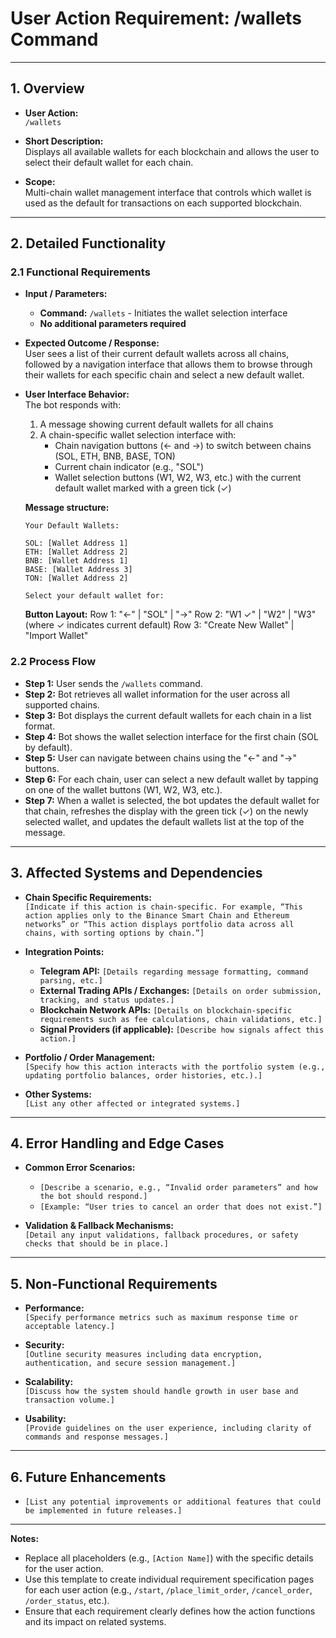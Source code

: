 # User Action Requirement: /wallets Command

---

## 1. Overview

- **User Action:**  
  `/wallets`

- **Short Description:**  
  Displays all available wallets for each blockchain and allows the user to select their default wallet for each chain.

- **Scope:**  
  Multi-chain wallet management interface that controls which wallet is used as the default for transactions on each supported blockchain.

---

## 2. Detailed Functionality

### 2.1 Functional Requirements
- **Input / Parameters:**
    - **Command:** `/wallets` - Initiates the wallet selection interface
    - **No additional parameters required**

- **Expected Outcome / Response:**  
  User sees a list of their current default wallets across all chains, followed by a navigation interface that allows them to browse through their wallets for each specific chain and select a new default wallet.

- **User Interface Behavior:**  
  The bot responds with:
    1. A message showing current default wallets for all chains
    2. A chain-specific wallet selection interface with:
        - Chain navigation buttons (<- and ->) to switch between chains (SOL, ETH, BNB, BASE, TON)
        - Current chain indicator (e.g., "SOL")
        - Wallet selection buttons (W1, W2, W3, etc.) with the current default wallet marked with a green tick (✓)

  **Message structure:**
  ```
  Your Default Wallets:
  
  SOL: [Wallet Address 1]
  ETH: [Wallet Address 2]
  BNB: [Wallet Address 1]
  BASE: [Wallet Address 3]
  TON: [Wallet Address 2]
  
  Select your default wallet for:
  ```

  **Button Layout:**
  Row 1: "<-" | "SOL" | "->"
  Row 2: "W1 ✓" | "W2" | "W3" (where ✓ indicates current default)
  Row 3: "Create New Wallet" | "Import Wallet"


### 2.2 Process Flow
- **Step 1:** User sends the `/wallets` command.
- **Step 2:** Bot retrieves all wallet information for the user across all supported chains.
- **Step 3:** Bot displays the current default wallets for each chain in a list format.
- **Step 4:** Bot shows the wallet selection interface for the first chain (SOL by default).
- **Step 5:** User can navigate between chains using the "<-" and "->" buttons.
- **Step 6:** For each chain, user can select a new default wallet by tapping on one of the wallet buttons (W1, W2, W3, etc.).
- **Step 7:** When a wallet is selected, the bot updates the default wallet for that chain, refreshes the display with the green tick (✓) on the newly selected wallet, and updates the default wallets list at the top of the message.

---

## 3. Affected Systems and Dependencies

- **Chain Specific Requirements:**  
  `[Indicate if this action is chain-specific. For example, “This action applies only to the Binance Smart Chain and Ethereum networks” or “This action displays portfolio data across all chains, with sorting options by chain.”]`

- **Integration Points:**
    - **Telegram API:** `[Details regarding message formatting, command parsing, etc.]`
    - **External Trading APIs / Exchanges:** `[Details on order submission, tracking, and status updates.]`
    - **Blockchain Network APIs:** `[Details on blockchain-specific requirements such as fee calculations, chain validations, etc.]`
    - **Signal Providers (if applicable):** `[Describe how signals affect this action.]`

- **Portfolio / Order Management:**  
  `[Specify how this action interacts with the portfolio system (e.g., updating portfolio balances, order histories, etc.).]`

- **Other Systems:**  
  `[List any other affected or integrated systems.]`

---

## 4. Error Handling and Edge Cases

- **Common Error Scenarios:**
    - `[Describe a scenario, e.g., “Invalid order parameters” and how the bot should respond.]`
    - `[Example: “User tries to cancel an order that does not exist.”]`

- **Validation & Fallback Mechanisms:**  
  `[Detail any input validations, fallback procedures, or safety checks that should be in place.]`

---

## 5. Non-Functional Requirements

- **Performance:**  
  `[Specify performance metrics such as maximum response time or acceptable latency.]`

- **Security:**  
  `[Outline security measures including data encryption, authentication, and secure session management.]`

- **Scalability:**  
  `[Discuss how the system should handle growth in user base and transaction volume.]`

- **Usability:**  
  `[Provide guidelines on the user experience, including clarity of commands and response messages.]`

---

## 6. Future Enhancements

- `[List any potential improvements or additional features that could be implemented in future releases.]`

---

**Notes:**
- Replace all placeholders (e.g., `[Action Name]`) with the specific details for the user action.
- Use this template to create individual requirement specification pages for each user action (e.g., `/start`, `/place_limit_order`, `/cancel_order`, `/order_status`, etc.).
- Ensure that each requirement clearly defines how the action functions and its impact on related systems.